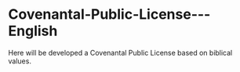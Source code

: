 # Covenantal-Public-License---English
Here will be developed a Covenantal Public License based on biblical values.
